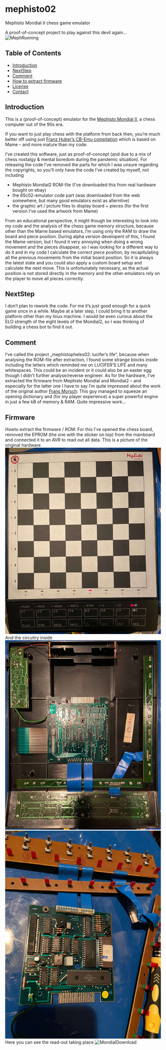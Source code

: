 # mephisto02
Mephisto Mondial II chess game emulator

A proof-of-concept project to play against this devil again...
![MephRunning](media/mephrunning.gif)

## Table of Contents
- [Introduction](#introduction)
- [NextStep](#NextStep)
- [Comment](#Comment)
- [How to extract firmware](#Firmware)
- [License](#license)
- [Contact](#contact)

## Introduction
This is a (proof-of-concept) emulator for the [Mephisto Mondial II](https://www.schach-computer.info/wiki/index.php/Mephisto_Mondial_II), a chess computer out of the 90s era.

If you want to just play chess with the platform from back then, you’re much better off using just [Franz Huber’s CB-Emu compilation](https://fhub.jimdofree.com/) which is based on Mame – and more mature than my code.

I’ve created this software, just as proof-of-concept (and due to a mix of chess nostalgy & mental boredom during the pandemic situation). For releasing the code I’ve removed the parts for which I was unsure regarding the copyrights, so you’ll only have the code I’ve created by myself, not including
- Mephisto Mondial2 ROM-file (I’ve downloaded this from real hardware bought on ebay)
- the 65c02-emulator code part (was downloaded from the web somewhere, but many good emulators exist as alterntive)
- the graphic art / picture files to display board + pieces (for the first version I’ve used the artwork from Mame)

From an educational perspective, it might though be interesting to look into my code and the analysis of the chess game memory structure, because other than the Mame based emulators, I’m using only the RAM to draw the board and piece position.
During alpha version developent of this, I found the Mame version, but I found it very annoying when doing a wrong movement and the pieces disappear, so I was looking for a different way to do it and in my code I calculate the correct piece position, by recapitulating all the previous  movements from the initial board position. So it is always the latest state and you could also apply a custom board setup and calculate the next move.
This is unfortunately necessary, as the actual position is not stored directly in the memory and the other emulators rely on the player to move all pieces correctly.

## NextStep

I don’t plan to rework the code. For me it’s just good enough for a quick game once in a while.
Maybe at a later step, I could bring it to another platform other than my linux machine. I would be even curious about the ELO strength of the eight levels of the Mondial2, so I was thinking of building a chess bot to find it out. 

## Comment

I’ve called the project „mephistopheles02: lucifer’s life“, because when analysing the ROM-file after extraction, I found some strange blocks inside including the letters which reminded me on LUCIFER’S LIFE and many whitespaces. This could be an incident or it could also be an easter egg though I didn’t further analyse/reverse engineer.
As for the hardware, I’ve extracted the firmware from Mephisto Mondial and Mondial2 – and especially for the latter one I have to say I’m quite impressed about the work of the original author [Frans Morsch](https://www.schach-computer.info/wiki/index.php/Morsch%2C_Frans): This guy managed to squeeze an opening dictionary and (for my player experience) a super powerful engine in just a few kB of memory & RAM. Quite impressive work...

## Firmware
Howto extract the firmware / ROM:
For this I've opened the chess board, removed the EPROM (the one with the sticker on top) from the mainboard and connected it to an AVR to read out all data.
This is a picture of the original hardware
![Mephisto Mondial](media/mondial.jpg)
And the circuitry inside
![Mondial opened up](media/mondialopen.jpg)![Mondial PCB](media/mondialpcb.jpg)
Here you can see the read-out taking place
![MondialDownload](media/mondialdownload.gif)
